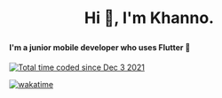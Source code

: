 # <p align="center">Hi :wave:, I'm Khanno.</align>

#### I'm a junior mobile developer who uses Flutter :iphone:

<a href="https://wakatime.com/@f01d8fd3-b9a3-45ba-a58c-21d0b340ba36"><img src="https://wakatime.com/badge/user/f01d8fd3-b9a3-45ba-a58c-21d0b340ba36.svg" alt="Total time coded since Dec 3 2021" /></a>

[![wakatime](https://wakatime.com/badge/user/f01d8fd3-b9a3-45ba-a58c-21d0b340ba36.svg)](https://wakatime.com/@f01d8fd3-b9a3-45ba-a58c-21d0b340ba36&v=2)
